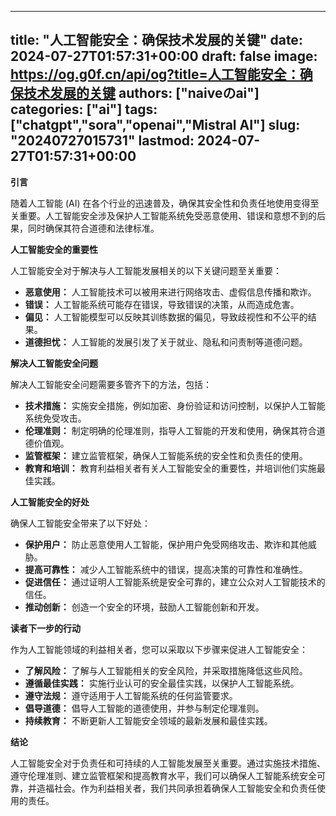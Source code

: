 
---
title: "人工智能安全：确保技术发展的关键"
date: 2024-07-27T01:57:31+00:00
draft: false
image: https://og.g0f.cn/api/og?title=人工智能安全：确保技术发展的关键
authors: ["naiveのai"]
categories: ["ai"]
tags: ["chatgpt","sora","openai","Mistral AI"]
slug: "20240727015731"
lastmod: 2024-07-27T01:57:31+00:00
---
**引言**

随着人工智能 (AI) 在各个行业的迅速普及，确保其安全性和负责任地使用变得至关重要。人工智能安全涉及保护人工智能系统免受恶意使用、错误和意想不到的后果，同时确保其符合道德和法律标准。

**人工智能安全的重要性**

人工智能安全对于解决与人工智能发展相关的以下关键问题至关重要：

- **恶意使用：** 人工智能技术可以被用来进行网络攻击、虚假信息传播和欺诈。
- **错误：** 人工智能系统可能存在错误，导致错误的决策，从而造成危害。
- **偏见：** 人工智能模型可以反映其训练数据的偏见，导致歧视性和不公平的结果。
- **道德担忧：** 人工智能的发展引发了关于就业、隐私和问责制等道德问题。

**解决人工智能安全问题**

解决人工智能安全问题需要多管齐下的方法，包括：

- **技术措施：** 实施安全措施，例如加密、身份验证和访问控制，以保护人工智能系统免受攻击。
- **伦理准则：** 制定明确的伦理准则，指导人工智能的开发和使用，确保其符合道德价值观。
- **监管框架：** 建立监管框架，确保人工智能系统的安全性和负责任的使用。
- **教育和培训：** 教育利益相关者有关人工智能安全的重要性，并培训他们实施最佳实践。

**人工智能安全的好处**

确保人工智能安全带来了以下好处：

- **保护用户：** 防止恶意使用人工智能，保护用户免受网络攻击、欺诈和其他威胁。
- **提高可靠性：** 减少人工智能系统中的错误，提高决策的可靠性和准确性。
- **促进信任：** 通过证明人工智能系统是安全可靠的，建立公众对人工智能技术的信任。
- **推动创新：** 创造一个安全的环境，鼓励人工智能创新和开发。

**读者下一步的行动**

作为人工智能领域的利益相关者，您可以采取以下步骤来促进人工智能安全：

- **了解风险：** 了解与人工智能相关的安全风险，并采取措施降低这些风险。
- **遵循最佳实践：** 实施行业认可的安全最佳实践，以保护人工智能系统。
- **遵守法规：** 遵守适用于人工智能系统的任何监管要求。
- **倡导道德：** 倡导人工智能的道德使用，并参与制定伦理准则。
- **持续教育：** 不断更新人工智能安全领域的最新发展和最佳实践。

**结论**

人工智能安全对于负责任和可持续的人工智能发展至关重要。通过实施技术措施、遵守伦理准则、建立监管框架和提高教育水平，我们可以确保人工智能系统安全可靠，并造福社会。作为利益相关者，我们共同承担着确保人工智能安全和负责任使用的责任。